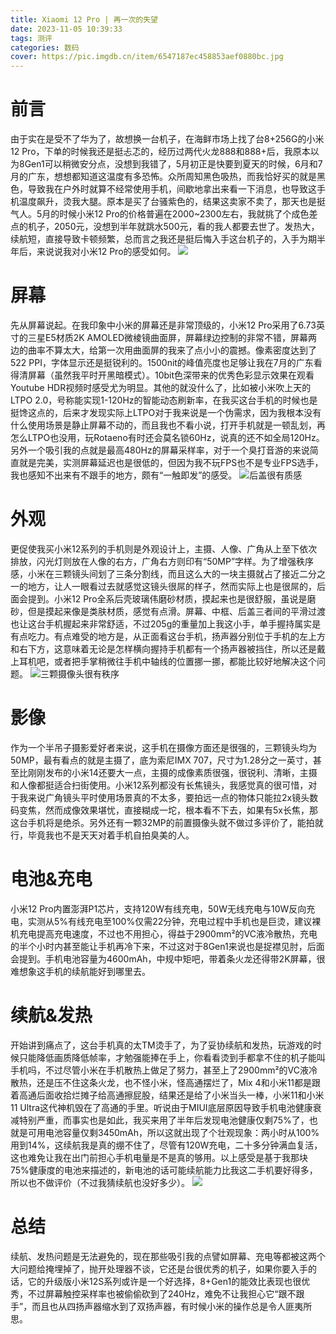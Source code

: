 ```yaml
---
title: Xiaomi 12 Pro | 再一次的失望
date: 2023-11-05 10:39:33
tags: 测评
categories: 数码
cover: https://pic.imgdb.cn/item/6547187ec458853aef0880bc.jpg
---
```

# 前言
由于实在是受不了华为了，故想换一台机子，在海鲜市场上找了台8+256G的小米12 Pro，下单的时候我还是挺忐忑的，经历过两代火龙888和888+后，我原本以为8Gen1可以稍微安分点，没想到我错了，5月初正是快要到夏天的时候，6月和7月的广东，想想都知道这温度有多恐怖。众所周知黑色吸热，而我恰好买的就是黑色，导致我在户外时就算不经常使用手机，间歇地拿出来看一下消息，也导致这手机温度飙升，烫我大腿。原本是买了台骚紫色的，结果这卖家不卖了，那天也是挺气人。5月的时候小米12 Pro的价格普遍在2000~2300左右，我就挑了个成色差点的机子，2050元，没想到半年就跳水500元，看的我人都要去世了。发热大，续航短，直接导致卡顿频繁，总而言之我还是挺后悔入手这台机子的，入手为期半年后，来说说我对小米12 Pro的感受如何。
![](https://pic.imgdb.cn/item/6547187fc458853aef0884d6.jpg)

# 屏幕
先从屏幕说起。在我印象中小米的屏幕还是非常顶级的，小米12 Pro采用了6.73英寸的三星E5材质2K AMOLED微棱镜曲面屏，屏幕绿边控制的非常不错，屏幕两边的曲率不算太大，给第一次用曲面屏的我来了点小小的震撼。像素密度达到了522 PPI，字体显示还是挺锐利的。1500nit的峰值亮度也足够让我在7月的广东看得清屏幕（虽然我平时开黑暗模式）。10bit色深带来的优秀色彩显示效果在观看Youtube HDR视频时感受尤为明显。其他的就没什么了，比如被小米吹上天的LTPO 2.0，号称能实现1-120Hz的智能动态刷新率，在我买这台手机的时候也是挺馋这点的，后来才发现实际上LTPO对于我来说是一个伪需求，因为我根本没有什么使用场景是静止屏幕不动的，而且我也不看小说，打开手机就是一顿乱划，再怎么LTPO也没用，玩Rotaeno有时还会莫名锁60Hz，说真的还不如全局120Hz。另外一个吸引我的点就是最高480Hz的屏幕采样率，对于一个臭打音游的来说简直就是完美，实测屏幕延迟也是很低的，但因为我不玩FPS也不是专业FPS选手，我也感知不出来有不跟手的地方，颇有“一触即发”的感受。
![后盖很有质感](https://pic.imgdb.cn/item/6547187fc458853aef0882b8.jpg)

# 外观
更促使我买小米12系列的手机则是外观设计上，主摄、人像、广角从上至下依次排放，闪光灯则放在人像的右方，广角右方则印有“50MP”字样。为了增强秩序感，小米在三颗镜头间划了三条分割线，而且这么大的一块主摄就占了接近二分之一的地方，让人一眼看过去就感觉这镜头很屌的样子，然而实际上也是很屌的，后面会提到。小米12 Pro全系后壳玻璃伟磨砂材质，摸起来也是很舒服，虽说是磨砂，但是摸起来像是类肤材质，感觉有点滑。屏幕、中框、后盖三者间的平滑过渡也让这台手机握起来非常舒适，不过205g的重量加上我这小手，单手握持属实是有点吃力。有点难受的地方是，从正面看这台手机，扬声器分别位于手机的左上方和右下方，这意味着无论是怎样横向握持手机都有一个扬声器被挡住，所以还是戴上耳机吧，或者把手掌稍微往手机中轴线的位置挪一挪，都能比较好地解决这个问题。
![三颗摄像头很有秩序](https://pic.imgdb.cn/item/6547187fc458853aef088475.jpg)

# 影像
作为一个半吊子摄影爱好者来说，这手机在摄像方面还是很强的，三颗镜头均为50MP，最有看点的就是主摄了，底为索尼IMX 707，尺寸为1.28分之一英寸，甚至比刚刚发布的小米14还要大一点，主摄的成像素质很强，很锐利、清晰，主摄和人像都挺适合扫街使用。小米12系列都没有长焦镜头，我感觉真的很可惜，对于我来说广角镜头平时使用场景真的不太多，要拍远一点的物体只能拉2x镜头数码变焦，然而成像效果堪忧，直接糊成一坨，根本看不下去，如果有5x长焦，那这台手机将是绝杀。另外还有一颗32MP的前置摄像头就不做过多评价了，能拍就行，毕竟我也不是天天对着手机自拍臭美的人。

# 电池&充电
小米12 Pro内置澎湃P1芯片，支持120W有线充电，50W无线充电与10W反向充电，实测从5%有线充电至100%仅需22分钟，充电过程中手机也是巨烫，建议裸机充电提高充电速度，不过也不用担心，得益于2900mm²的VC液冷散热，充电的半个小时内甚至能让手机再冷下来，不过这对于8Gen1来说也是捉襟见肘，后面会提到。手机电池容量为4600mAh，中规中矩吧，带着条火龙还得带2K屏幕，很难想象这手机的续航能好到哪里去。

# 续航&发热
开始讲到痛点了，这台手机真的太TM烫手了，为了妥协续航和发热，玩游戏的时候只能降低画质降低帧率，才勉强能捧在手上，你看看烫到手都拿不住的机子能叫手机吗，不过尽管小米在手机散热上做足了努力，甚至上了2900mm²的VC液冷散热，还是压不住这条火龙，也不怪小米，怪高通摆烂了，Mix 4和小米11都是跟着高通后面收拾烂摊子给高通擦屁股，结果还是给了小米当头一棒，小米11和小米11 Ultra这代神机毁在了高通的手里。听说由于MIUI底层原因导致手机电池健康衰减特别严重，而事实也是如此，我买来用了半年后发现电池健康仅剩75%了，也就是可用电池容量仅剩3450mAh，所以这就出现了个壮观现象：两小时从100%用到14%，这续航我是真的绷不住了，尽管有120W充电，二十多分钟满血复活，这也难免让我在出门前担心手机电量是不是真的够用。以上感受是基于我那块75%健康度的电池来描述的，新电池的话可能续航能力比我这二手机要好得多，所以也不做评价（不过我猜续航也没好多少）。
![](https://pic.imgdb.cn/item/6547187ec458853aef087e13.jpg)

# 总结
续航、发热问题是无法避免的，现在那些吸引我的点譬如屏幕、充电等都被这两个大问题给掩埋掉了，抛开处理器不谈，它还是台很优秀的机子，如果你要入手的话，它的升级版小米12S系列或许是一个好选择，8+Gen1的能效比表现也很优秀，不过屏幕触控采样率也被偷偷砍到了240Hz，难免不让我担心它“跟不跟手”，而且也从四扬声器缩水到了双扬声器，有时候小米的操作总是令人匪夷所思。